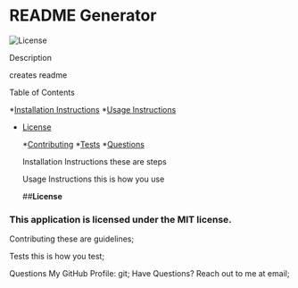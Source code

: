 
  # README Generator
  ![License](https://img.shields.io/badge/license-MIT-blue.svg)<br>

  Description<br>

  creates readme

  Table of Contents<br>

  *[Installation Instructions](#installation-instructions)
  *[Usage Instructions](#usage-instructions)
  
* [License](#license)

  *[Contributing](#contributing)
  *[Tests](#tests)
  *[Questions](#questions)


  Installation Instructions
  these are steps

  Usage Instructions
  this is how you use

  ##**License**

### This application is licensed under the MIT license.

  Contributing
  these are guidelines;

  Tests
  this is how you test;

  Questions
  My GitHub Profile: git;
  Have Questions? Reach out to me at email;
